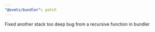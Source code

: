```yaml
---
"@evmts/bundler": patch
---
```


Fixed another stack too deep bug from a recursive function in bundler
